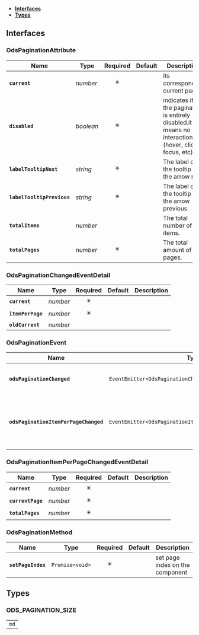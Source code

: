 * [**Interfaces**](#interfaces)
* [**Types**](#types)

## Interfaces

### OdsPaginationAttribute
|Name | Type | Required | Default | Description|
|---|---|:---:|---|---|
|**`current`** | _number_ | ✴️ |  | Its corresponding current page.|
|**`disabled`** | _boolean_ | ✴️ |  | indicates if the pagination is entirely disabled.it means no interactions (hover, click, focus, etc)|
|**`labelTooltipNext`** | _string_ | ✴️ |  | The label of the tooltip on the arrow next|
|**`labelTooltipPrevious`** | _string_ | ✴️ |  | The label of the tooltip on the arrow previous|
|**`totalItems`** | _number_ |  |  | The total number of items.|
|**`totalPages`** | _number_ | ✴️ |  | The total amount of pages.|

### OdsPaginationChangedEventDetail
|Name | Type | Required | Default | Description|
|---|---|:---:|---|---|
|**`current`** | _number_ | ✴️ |  | |
|**`itemPerPage`** | _number_ | ✴️ |  | |
|**`oldCurrent`** | _number_ |  |  | |

### OdsPaginationEvent
|Name | Type | Required | Default | Description|
|---|---|:---:|---|---|
|**`odsPaginationChanged`** | `EventEmitter<OdsPaginationChangedEventDetail>` | ✴️ |  | Emitted when the value has changed|
|**`odsPaginationItemPerPageChanged`** | `EventEmitter<OdsPaginationItemPerPageChangedEventDetail>` | ✴️ |  | Emitted when the number of items per page value has changed|

### OdsPaginationItemPerPageChangedEventDetail
|Name | Type | Required | Default | Description|
|---|---|:---:|---|---|
|**`current`** | _number_ | ✴️ |  | |
|**`currentPage`** | _number_ | ✴️ |  | |
|**`totalPages`** | _number_ | ✴️ |  | |

### OdsPaginationMethod
|Name | Type | Required | Default | Description|
|---|---|:---:|---|---|
|**`setPageIndex`** | `Promise<void>` | ✴️ |  | set page index on the component|

## Types

### ODS_PAGINATION_SIZE
|  |
|:---:|
| `md` |